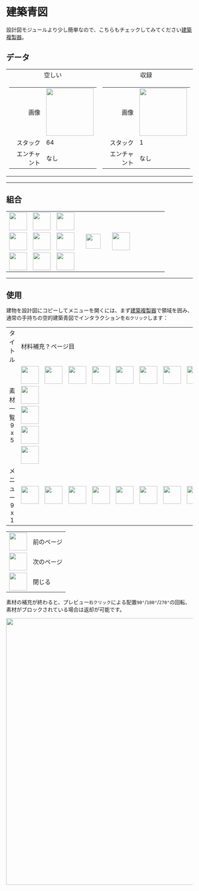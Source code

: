 # 建築青図
設計図モジュールより少し簡単なので、こちらもチェックしてみてください[建築複製器](build_replicator_block.md)。

## データ
<table>
    <tr>
        <td align="center">空しい</td>
        <td align="center">収録</td>
    </tr>
    <tr>
        <td>
            <table>
                <tr><td align="end">画像</td><td><img src="https://i.imgur.com/uSkju47.png" width="128"/></td></tr>
                <tr><td align="end">スタック</td><td>64</td></tr>
                <tr><td align="end">エンチャント</td><td>なし</td></tr>
            </table>
        </td>
        <td>
            <table>
                <tr><td align="end">画像</td><td><img src="https://i.imgur.com/Dy4SfMt.png" width="128"/></td></tr>
                <tr><td align="end">スタック</td><td>1</td></tr>
                <tr><td align="end">エンチャント</td><td>なし</td></tr>
            </table>
        </td>
    </tr>
</table>

---

## 組合
<table>
    <tr><td><img src="https://i.imgur.com/qdbMLqO.png" width="48"/></td><td><img src="https://i.imgur.com/9vyf3TO.png" width="48"/></td><td><img src="https://i.imgur.com/qdbMLqO.png" width="48"/></td><td colspan="3"></td></tr>
    <tr><td><img src="https://i.imgur.com/9vyf3TO.png" width="48"/></td><td><img src="https://i.imgur.com/NfBvYUE.png" width="48"/></td><td><img src="https://i.imgur.com/9vyf3TO.png" width="48"/></td><td width="70" align="center"><img src="https://i.imgur.com/VE0KqIE.png" width="40"/></td><td><img src="https://i.imgur.com/uSkju47.png" width="48"/></td><td width="70"></td></tr>
    <tr><td><img src="https://i.imgur.com/qdbMLqO.png" width="48"/></td><td><img src="https://i.imgur.com/9vyf3TO.png" width="48"/></td><td><img src="https://i.imgur.com/qdbMLqO.png" width="48"/></td><td colspan="3"></td></tr>
</table>

---

## 使用
建物を設計図にコピーしてメニューを開くには、まず[建築複製器](build_replicator_block.md)で領域を囲み、通常の手持ちの空的建築青図でインタラクションを`右クリック`します：

<table>
    <tr><td align="center">タイトル</td><td colspan="9">材料補充 ? ページ目</td></tr>
    <tr><td rowspan="5" align="center">素材一覧<br/>9 x 5</td><td><img src="https://i.imgur.com/NfBvYUE.png" width="48"/></td><td><img src="https://i.imgur.com/b4arJVt.png" width="48"/></td><td><img src="https://i.imgur.com/BiTv2Z7.png" width="48"/></td><td><img src="https://i.imgur.com/QkfB7k1.png" width="48"/></td><td><img src="https://i.imgur.com/iaaM337.png" width="48"/></td><td><img src="https://i.imgur.com/2NaLstT.png" width="48"/></td><td><img src="https://i.imgur.com/P8HjRL0.png" width="48"/></td><td><img src="https://i.imgur.com/LrIALaD.png" width="48"/></td><td><img src="https://i.imgur.com/wl43BjZ.png" width="48"/></td></tr>
    <tr><td><img src="https://i.imgur.com/wl43BjZ.png" width="48"/></td><td></td><td></td><td></td><td></td><td></td><td></td><td></td><td></td></tr>
    <tr><td><img src="https://i.imgur.com/wl43BjZ.png" width="48"/></td><td></td><td></td><td></td><td></td><td></td><td></td><td></td><td></td></tr>
    <tr><td><img src="https://i.imgur.com/wl43BjZ.png" width="48"/></td><td></td><td></td><td></td><td></td><td></td><td></td><td></td><td></td></tr>
    <tr><td><img src="https://i.imgur.com/wl43BjZ.png" width="48"/></td><td></td><td></td><td></td><td></td><td></td><td></td><td></td><td></td></tr>
    <tr><td align="center">メニュー<br/>9 x 1</td><td><img src="https://i.imgur.com/wl43BjZ.png" width="48"/></td><td><img src="https://i.imgur.com/wl43BjZ.png" width="48"/></td><td><img src="https://i.imgur.com/wl43BjZ.png" width="48"/></td><td><img src="https://i.imgur.com/wl43BjZ.png" width="48"/></td><td><img src="https://i.imgur.com/SiqPzjW.png" width="48"/></td><td><img src="https://i.imgur.com/n4ZOA7e.png" width="48"/></td><td><img src="https://i.imgur.com/wl43BjZ.png" width="48"/></td><td><img src="https://i.imgur.com/wl43BjZ.png" width="48"/></td><td><img src="https://i.imgur.com/sAwvuIi.png" width="48"/></td></tr>
</table>

<table>
    <tr><td align="center"><img src="https://i.imgur.com/SiqPzjW.png" width="48"/></td><td>前のページ</td></tr>
    <tr><td align="center"><img src="https://i.imgur.com/n4ZOA7e.png" width="48"/></td><td>次のページ</td></tr>
    <tr><td align="center"><img src="https://i.imgur.com/sAwvuIi.png" width="48"/></td><td>閉じる</td></tr>
</table>
  
素材の補充が終わると、プレビュー`右クリック`による配置`90°`/`180°`/`270°`の回転、素材がブロックされている場合は返却が可能です。  

<img src="https://i.imgur.com/6lXc3p7.png" width="720"/>